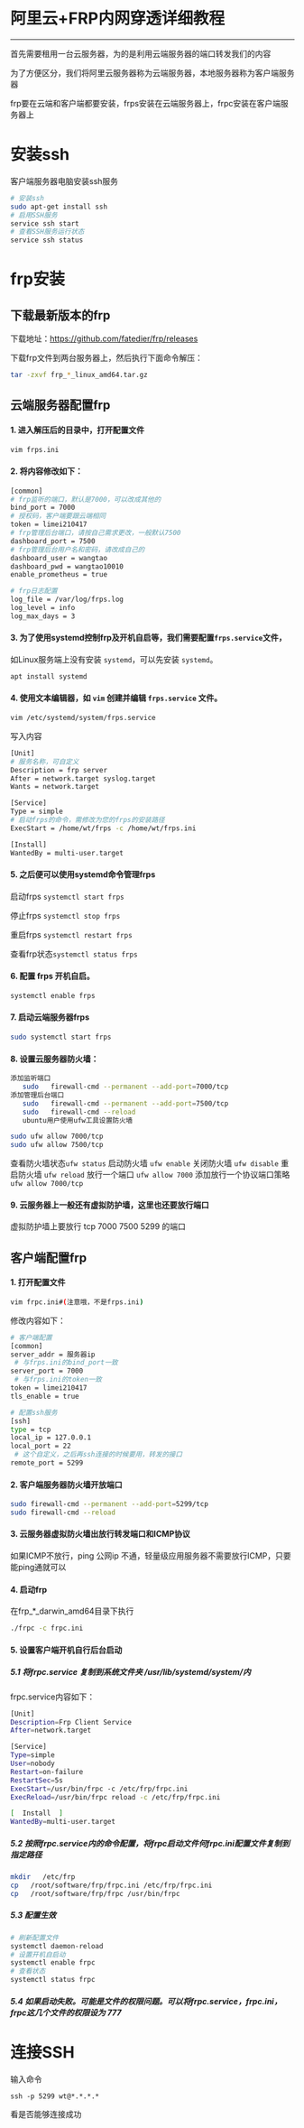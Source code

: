 # 阿里云+FRP内网穿透详细教程
---

首先需要租用一台云服务器，为的是利用云端服务器的端口转发我们的内容

为了方便区分，我们将阿里云服务器称为云端服务器，本地服务器称为客户端服务器

frp要在云端和客户端都要安装，frps安装在云端服务器上，frpc安装在客户端服务器上

# 安装ssh

客户端服务器电脑安装ssh服务

```Bash
# 安装ssh
sudo apt-get install ssh
# 启用SSH服务
service ssh start
# 查看SSH服务运行状态
service ssh status
```

# frp安装

## 下载最新版本的frp

下载地址：https://github.com/fatedier/frp/releases

下载frp文件到两台服务器上，然后执行下面命令解压：

```Bash
tar -zxvf frp_*_linux_amd64.tar.gz
```

## 云端服务器配置frp

#### 1. 进入解压后的目录中，打开配置文件
   
   ```Bash
   vim frps.ini
   ```
#### 2. 将内容修改如下：
   
   ```Bash
   [common]
   # frp监听的端口，默认是7000，可以改成其他的
   bind_port = 7000
   # 授权码，客户端要跟云端相同
   token = limei210417
   # frp管理后台端口，请按自己需求更改，一般默认7500
   dashboard_port = 7500
   # frp管理后台用户名和密码，请改成自己的
   dashboard_user = wangtao
   dashboard_pwd = wangtao10010
   enable_prometheus = true
   
   # frp日志配置
   log_file = /var/log/frps.log
   log_level = info
   log_max_days = 3
   ```
#### 3. 为了使用systemd控制frp及开机自启等，我们需要配置`frps.service`文件，
   
   如Linux服务端上没有安装 `systemd`，可以先安装 `systemd`。
   
   ```Bash
   apt install systemd
   ```
#### 4. 使用文本编辑器，如 `vim` 创建并编辑 `frps.service` 文件。
   
   ```Bash
   vim /etc/systemd/system/frps.service
   ```
   
   写入内容
   
   ```Bash
   [Unit]
   # 服务名称，可自定义
   Description = frp server
   After = network.target syslog.target
   Wants = network.target
   
   [Service]
   Type = simple
   # 启动frps的命令，需修改为您的frps的安装路径
   ExecStart = /home/wt/frps -c /home/wt/frps.ini
   
   [Install]
   WantedBy = multi-user.target
   ```
#### 5.  之后便可以使用systemd命令管理frps
   
   启动frps `systemctl start frps`
   
   停止frps `systemctl stop frps`
   
   重启frps `systemctl restart frps`
   
   查看frp状态`systemctl status frps`

#### 6. 配置 frps 开机自启。
   ```Bash
   systemctl enable frps
   ```

#### 7. 启动云端服务器frps
   ```Bash
   sudo systemctl start frps
   ```

#### 8. 设置云服务器防火墙：
   ```Bash
   添加监听端口
      sudo   firewall-cmd --permanent --add-port=7000/tcp
   添加管理后台端口
      sudo   firewall-cmd --permanent --add-port=7500/tcp
      sudo   firewall-cmd --reload
      ubuntu用户使用ufw工具设置防火墙
   ```
   
   ```Bash
   sudo ufw allow 7000/tcp
   sudo ufw allow 7500/tcp
   ```
   
   查看防火墙状态`ufw status`
   启动防火墙 `ufw enable`
   关闭防火墙 `ufw disable`
   重启防火墙 `ufw reload`
   放行一个端口 `ufw allow 7000`
   添加放行一个协议端口策略 `ufw allow 7000/tcp`

#### 9. 云服务器上一般还有虚拟防护墙，这里也还要放行端口

​虚拟防护墙上要放行 tcp 7000 7500 5299 的端口

## 客户端配置frp

#### 1. 打开配置文件

```Bash
vim frpc.ini#(注意哦，不是frps.ini)
```

修改内容如下：

```Bash
# 客户端配置
[common]
server_addr = 服务器ip
 # 与frps.ini的bind_port一致
server_port = 7000
 # 与frps.ini的token一致
token = limei210417
tls_enable = true

# 配置ssh服务
[ssh]
type = tcp
local_ip = 127.0.0.1
local_port = 22
 # 这个自定义，之后再ssh连接的时候要用，转发的接口
remote_port = 5299
```

#### 2. 客户端服务器防火墙开放端口

```Bash
sudo firewall-cmd --permanent --add-port=5299/tcp
sudo firewall-cmd --reload
```

#### 3. 云服务器虚拟防火墙出放行转发端口和ICMP协议

​如果ICMP不放行，ping 公网ip 不通，轻量级应用服务器不需要放行ICMP，只要能ping通就可以

#### 4. 启动frp

在frp_*_darwin_amd64目录下执行

```Bash
./frpc -c frpc.ini
```

#### 5. 设置客户端开机自行后台启动

##### 5.1 将frpc.service 复制到系统文件夹 /usr/lib/systemd/system/内

​frpc.service内容如下：

```Bash
[Unit]
Description=Frp Client Service
After=network.target

[Service]
Type=simple
User=nobody
Restart=on-failure
RestartSec=5s
ExecStart=/usr/bin/frpc -c /etc/frp/frpc.ini
ExecReload=/usr/bin/frpc reload -c /etc/frp/frpc.ini

[  Install  ]
WantedBy=multi-user.target
```
##### 5.2 按照frpc.service内的命令配置，将frpc启动文件何frpc.ini配置文件复制到指定路径

```Bash
mkdir   /etc/frp
cp   /root/software/frp/frpc.ini /etc/frp/frpc.ini
cp   /root/software/frp/frpc /usr/bin/frpc
```

##### 5.3 配置生效

```Bash
# 刷新配置文件
systemctl daemon-reload
# 设置开机自启动
systemctl enable frpc
# 查看状态
systemctl status frpc
```

##### 5.4 如果启动失败。可能是文件的权限问题。可以将frpc.service，frpc.ini，frpc这几个文件的权限设为 777

# 连接SSH

输入命令

```
ssh -p 5299 wt@*.*.*.*
```

看是否能够连接成功